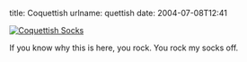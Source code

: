 title: Coquettish
urlname: quettish
date: 2004-07-08T12:41

[![Coquettish Socks](https://dl.dropboxusercontent.com/s/qba5s61sk5ml1c8/20040708-coquettishsocks.jpg)](http://www.kirstenjohnson.com/touchy.html)

If you know why this is here, you rock. You rock my socks off.